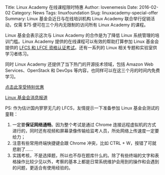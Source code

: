 Title: Linux Academy 在线课程限时特惠
Author: lovenemesis
Date: 2016-02-02
Category: News
Tags: linuxfoundation
Slug: linuxacademy-special-offer
Summary: Linux 基金会近日与在线培训机构 Linux Academy 联合举行促销活动，仅需 $75 便可在三个月内无限制的访问所有 Linux Academy 的课程。

Linux 基金会表示这次与 Linux Academy 的合作是为了降低 Linux 系统管理的培训门槛。Linux Academy 提供的在线课程可以有效的帮助打算参加 Linux 基金会提供的 [LFCS 和 LFCE 资格认证考试](https://training.linuxfoundation.org/certification)。还有一系列的 Linux 相关专题和实验室供学习者练习。

同时 Linux Academy 还提供了当下热门的开源技术领域，包括 Amazon Web Services、OpenStack 和 DevOps 等内容，也同样可以在这三个月的时间内免费学习。

[点击此享受特别优惠](http://www.linuxacademy.com/lfoffer)

[Linux 基金会消息报道](http://www.linuxfoundation.org/news-media/announcements/2016/01/linux-foundation-partners-linux-academy-provide-subscription-based)

PS: 作为估计国内寥寥无几的 LFCS，友情提示一下准备参加 Linux 基金会测试的童鞋：

1. 一定要**保证网络通畅**。因为整个考试是通过 Chrome 连接远程虚拟机的方式进行的，同时还有视频和屏幕录像传输给监考人员，所处网络上传速度一定要给力；
2. 注意有些常用终端快捷键会跟 Chrome 冲突，比如 CTRL + W，按错了可就悲剧了……
3. 实践考核，不是选择题，所以也不存在题库什么的。除了有些终端的文字和表格操作比较少见以外，考察的基本上都是日常系统维护会用到的操作和会遇到的问题，更适合有使用经验的。
